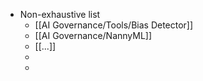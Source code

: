 - Non-exhaustive list
	- [[AI Governance/Tools/Bias Detector]]
	- [[AI Governance/NannyML]]
	- [[...]]
	-
	-